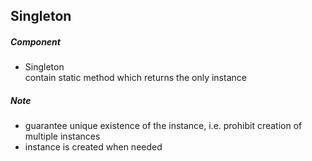 ## Singleton  
##### Component  
- Singleton  
contain static method which returns the only instance  

##### Note  
- guarantee unique existence of the instance, i.e. prohibit creation of multiple instances  
- instance is created when needed 
